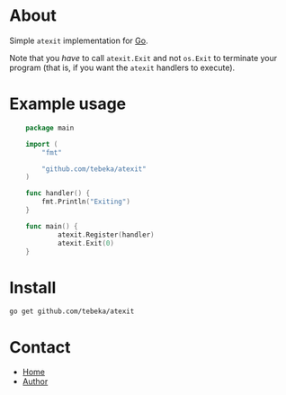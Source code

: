 # About
Simple `atexit` implementation for [Go](https://golang.org).

Note that you *have* to call `atexit.Exit` and not `os.Exit` to terminate your
program (that is, if you want the `atexit` handlers to execute).

# Example usage

```go
    package main

    import (
        "fmt"

        "github.com/tebeka/atexit"
    )

    func handler() {
        fmt.Println("Exiting")
    }

    func main() {
            atexit.Register(handler)
            atexit.Exit(0)
    }
```

# Install

    go get github.com/tebeka/atexit

Contact
=======

* [Home](https://github.com/tebeka/atexit)
* [Author](mailto:miki.tebeka@gmail.com)
